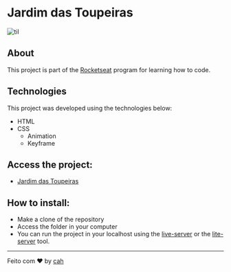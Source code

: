 # Jardim das Toupeiras

![til](./.github/gitfav.gif)

## About

This project is part of the [Rocketseat](https://www.rocketseat.com.br/) program for learning how to code.

## Technologies

This project was developed using the technologies below:

- HTML
- CSS
  - Animation
  - Keyframe

## Access the project:

- [Jardim das Toupeiras](https://cah90.github.io/explorer-stage3-jardimToupeiras/)

## How to install:

- Make a clone of the repository
- Access the folder in your computer
- You can run the project in your localhost using the [live-server]("https://ritwickdey.github.io/vscode-live-server/") or the [lite-server]("https://github.com/johnpapa/lite-server") tool.

---

Feito com ♥ by [cah](https://cassiabernardo.com)

